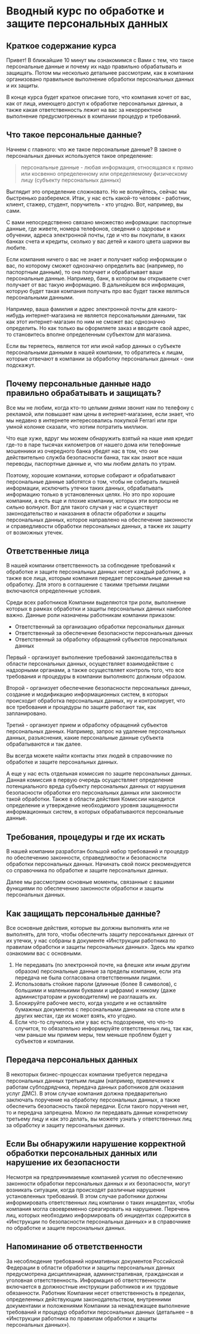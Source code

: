 # Вводный курс по обработке и защите персональных данных

## Краткое содержание курса

Привет! В ближайшие 10 минут мы ознакомимся с Вами с тем, что такое персональные данные и почему их надо правильно обрабатывать и защищать. Потом мы несколько детальнее рассмотрим, как в компании организовано правильное выполнение обработки персональных данных и их защиты.

В конце курса будет краткое описание того, что компания хочет от вас, как от лица, имеющего доступ к обработке персональных данных, а также какая ответственность лежит на вас за некорректное выполнение предусмотренных в компании процедур и требований.

## Что такое персональные данные?

Начнем с главного: что же такое персональные данные? В законе о персональных данных используется такое определение:

> персональные данные - любая информация, относящаяся к прямо или косвенно определенному или определяемому физическому лицу (субъекту персональных данных)

Выглядит это определение сложновато. Но не волнуйтесь, сейчас мы быстренько разберемся. Итак, у нас есть какой-то человек - работник, клиент, стажер, студент, поручитель - кто угодно. Вот, например, вы сами.

С вами непосредственно связано множество информации: паспортные данные, где живете, номера телефонов, сведения о здоровье и обучении, адреса электронной почты, где и что вы покупали, в каких банках счета и кредиты, сколько у вас детей и какого цвета шарики вы любите. 

Если компания ничего о вас не знает и получает набор информации о вас, по которому сможет однозначно определить вас (например, по паспортным данным), то она получает и обрабатывает ваши персональные данные. Например, банк, в котором вы открываете счет получает от вас такую информацию. В дальнейшем вся информация, которую будет такая компания получать про вас будет также являться персональными данными.

Например, ваша фамилия и адрес электронной почты для какого-нибудь интернет-магазина не является персональными данными, так как этот интернет-магазин по ним не сможет вас однозначно определить. Но как только вы оформляете заказ и вводите свой адрес, то становитесь вполне определенным субъектом для магазина.

Если вы теряетесь, является тот или иной набор данных о субъекте персональными данными в нашей компании, то обратитесь к лицам, которые отвечают в компании за обработку персональных данных - они подскажут.

## Почему персональные данные надо правильно обрабатывать и защищать?

Все мы не любим, когда кто-то целыми днями звонит нам по телефону с рекламой, или повышает нам цены в интернет-магазине, если знает, что мы недавно в интернете интересовались покупкой Ferrari или при умной колонке сказали, что хотим потратить миллион.

Что еще хуже, вдруг мы можем обнаружить взятый на наше имя кредит где-то в паре тысячах километров от нашего дома или телефонные мошенники из очередного банка убедят нас в том, что они действительно служба безопасности банка, так как знают все наши переводы, паспортные данные и, что мы любим делать по утрам.

Поэтому, хорошие компании, которые собирают и обрабатывают персональные данные заботятся о том, чтобы не собирать лишней информации, исключить утечки таких данных, обрабатывать информацию только в установленных целях. Но это про хорошие компании, а есть еще и плохие компании, которых эти вопросы не сильно волнуют. Вот для такого случая у нас и существует законодательство и наказания в области обработки и защиты персональных данных, которое направлено на обеспечение законности и справедливости обработки персональных данных, а также их защиту от возможных утечек.

## Ответственные лица

В нашей компании ответственность за соблюдение требований к обработке и защите персональных данных несет каждый работник, а также все лица, которым компания передает персональные данные на обработку. Для этого в соглашение с такими третьими лицами включаются определенные условия.

Среди всех работников Компании выделяются три роли, выполнение которых в рамках обработки и защиты персональных данных наиболее важно. Данные роли назначены работникам компании приказом:

- Ответственный за организацию обработки персональных данных
- Ответственный за обеспечение безопасности персональных данных
- Ответственный за обработку обращений субъектов персональных данных

Первый - организует выполнение требований законодательства в области персональных данных, осуществляет взаимодействие с надзорными органами, а также осуществляет контроль того, что все требования и процедуры в компании выполняютс должным образом.

Второй - организует обеспечение безопасности персональных данных, создание и модификацию информационных систем, в которых происходит обработка персональных данных, ну и контролирует, что все требования и процедуры по защите работают так, как запланировано.

Третий - организует прием и обработку обращений субъектов персональных данных. Например, запрос на удаление персональных данных, разъяснения, какие персональные данные субъекта обрабатываются и так далее.

Вы всегда можете найти контакты этих людей в справочнике по обработке и защите персональных данных.

А еще у нас есть отдельная комиссия по защите персональных данных. Данная комиссия в первую очередь осуществляет определение потенциального вреда субъекту персональных данных от нарушения безопасности обработки его персональных данных или законности такой обработки. Также в области действия Комиссии находится определение и утверждение необходимого уровня защищенности информационных систем, в которых обрабатываются персональные данные.

## Требования, процедуры и где их искать

В нашей компании разработан большой набор требований и процедур по обеспечению законности, справедливости и безопасности обработки персональных данных. Начинать свой поиск рекомендуется со справочника по обработке и защите персональных данных.

Далее мы рассмотрим основные моменты, связанные с вашими функциями по обеспечению законности обработки и защиты персональных данных.

## Как защищать персональные данные?

Все основные действия, которые вы должны выполнять или не выполнять, для того, чтобы обеспечить защиту персональных данных от их утечки, у нас собраны в документе «Инструкции работника по правилам обработки и защиты персональных данных». Здесь мы кратко ознакомим вас с основными.

1. Не передавать (по электронной почте, на флешке или иным другим образом) персональные данные за пределы компании, если эта передача не была согласована ответственными лицами.
2. Использовать стойкие пароли (длинные (более 8 символов), с большими и маленькими буквами и цифрами) и никому (даже администраторам и руководителям) не разглашать их.
3. Блокируйте рабочее место, когда уходите и не оставляйте бумажных документов с персональными данными на столе или в других местах, где их может взять, кто угодно.
4. Если что-то случилось или у вас есть подозрение, что что-то случится, то обязательно информируйте ответственных лиц, так как, чем раньше мы примем меры, тем меньше проблем будет у субъектов и компании.

## Передача персональных данных

В некоторых бизнес-процессах компании требуется передача персональных данных третьим лицам (например, привлечение к работам субподрядчика, передача данных работников для оказания услуг ДМС). В этом случае компания должна предварительно заключать поручение на обработку персональных данных, а также обеспечить безопасность такой передачи. Если такого поручения нет, то и передача запрещена. Можно ли передавать данные конкретному третьему лицу и как это делать, вы можете узнать у ответственных лиц за обработку и защиту персональных данных.

## Если Вы обнаружили нарушение корректной обработки персональных данных или нарушение их безопасности

Несмотря на предпринимаемые компанией усилия по обеспечению законности обработки персональных данных и их безопасности, могут возникать ситуации, когда происходят различные нарушения установленных требований. В этом случае работники должны информировать ответственных лиц компании о таких инцидентах, чтобы компания могла своевременно среагировать на нарушение. Перечень лиц, которых необходимо информировать об инцидентах содержится в «Инструкции по безопасности персональных данных» и в справочнике по обработке и защите персональных данных.

## Напоминание об ответственности

За несоблюдение требований нормативных документов Российской Федерации в области обработки и защиты персональных данных предусмотрена дисциплинарная, административная, гражданская и уголовная ответственность. Информация об ответственности включается в должностные инструкции работников и их трудовые обязанности.
Работник Компании несет ответственность в пределах, определенных действующим законодательством, внутренними документами и положениями Компании за ненадлежащее выполнение требований и процедур обработки персональных данных (детальнее – в «Инструкции работника по правилам обработки и защиты персональных данных»).